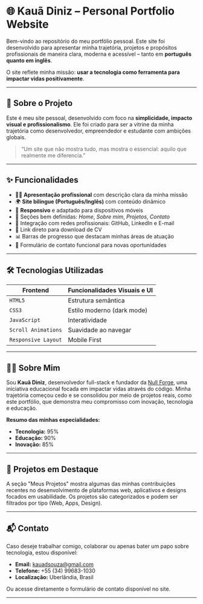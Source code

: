 # 🌐 Kauã Diniz – Personal Portfolio Website

Bem-vindo ao repositório do meu portfólio pessoal. Este site foi desenvolvido para apresentar minha trajetória, projetos e propósitos profissionais de maneira clara, moderna e acessível – tanto em **português quanto em inglês**.

O site reflete minha missão: **usar a tecnologia como ferramenta para impactar vidas positivamente**.

---

## 📌 Sobre o Projeto

Este é meu site pessoal, desenvolvido com foco na **simplicidade, impacto visual e profissionalismo**. Ele foi criado para ser a vitrine da minha trajetória como desenvolvedor, empreendedor e estudante com ambições globais.

> “Um site que não mostra tudo, mas mostra o essencial: aquilo que realmente me diferencia.”

---

## ✨ Funcionalidades

- 🧑‍💼 **Apresentação profissional** com descrição clara da minha missão
- 🌍 **Site bilíngue (Português/Inglês)** com conteúdo dinâmico
- 📱 **Responsivo** e adaptado para dispositivos móveis
- 🧠 Seções bem definidas: *Home*, *Sobre mim*, *Projetos*, *Contato*
- 📎 Integração com redes profissionais: GitHub, LinkedIn e E-mail
- 📂 Link direto para download de CV
- 📊 Barras de progresso que destacam minhas áreas de atuação
- 💬 Formulário de contato funcional para novas oportunidades

---

## 🛠 Tecnologias Utilizadas

| Frontend            | Funcionalidades Visuais e UI |
|---------------------|------------------------------|
| `HTML5`             | Estrutura semântica          |
| `CSS3`              | Estilo moderno (dark mode)   |
| `JavaScript`        | Interatividade               |
| `Scroll Animations` | Suavidade ao navegar         |
| `Responsive Layout` | Mobile First                 |

---

## 🧑‍💻 Sobre Mim

Sou **Kauã Diniz**, desenvolvedor full-stack e fundador da [Null Forge](https://github.com/Kauadsouza), uma iniciativa educacional focada em impactar vidas através do código. Minha trajetória começou cedo e se consolidou por meio de projetos reais, como este portfólio, que demonstra meu compromisso com inovação, tecnologia e educação.

**Resumo das minhas especialidades:**

- **Tecnologia:** 95%
- **Educação:** 90%
- **Inovação:** 85%

---

## 💼 Projetos em Destaque

A seção "Meus Projetos" mostra algumas das minhas contribuições recentes no desenvolvimento de plataformas web, aplicativos e designs focados em usabilidade. Os projetos são categorizados e podem ser filtrados por tipo (Web, Apps, Design).

---

## 📬 Contato

Caso deseje trabalhar comigo, colaborar ou apenas bater um papo sobre tecnologia, estou disponível:

- **Email:** kauadsouza@gmail.com
- **Telefone:** +55 (34) 99683-1030
- **Localização:** Uberlândia, Brasil

Ou acesse diretamente o formulário de contato disponível no site.

---
